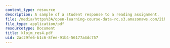 ```yaml
---
content_type: resource
description: A sample of a student response to a reading assignment.
file: /media/https%3A/open-learning-course-data-rc.s3.amazonaws.com/21h-931-seminar-in-historical-methods-spring-2004/2ac29fe6b1c68fee91b456177a4dc757_kloim_res4.pdf
file_type: application/pdf
resourcetype: Document
title: kloim_res4.pdf
uid: 2ac29fe6-b1c6-8fee-91b4-56177a4dc757
---
```

